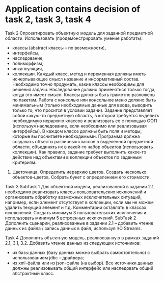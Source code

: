 # Application contains decision of task 2, task 3, task 4
Task 2
Спроектировать объектную модель для заданной предметной области. Использовать (продемонстрировать умение работать): 
- классы (abstract классы – по возможности), 
- интерфейсы, 
- наследование, 
- полиморфизм, 
- инкапсуляция,
- коллекции. 
Каждый класс, метод и переменная должны иметь исчерпывающее смысл название и информативный состав. Необходимо точно продумать, какие классы необходимы для решения задачи. Наследование должно применяться только тогда, когда это имеет смысл. Классы должны быть грамотно разложены по пакетам. Работа с консолью или консольное меню должно быть минимальным (только необходимые данные для ввода, выводить только то, что просится в условии задачи). Задание представляет собой какую-то предметную область, в которой требуется выделить необходимую иерархию классов и реализовать ее с помощью ООП (используя наследование, если необходимо или реализовывая интерфейсы). В каждом классе должны быть поля и методы, которые вы посчитаете необходимыми. Программа должна создавать объекты различных классов в выделенной предметной области, объединять их в какой-то набор объектов (использовать коллекции). Как правило, задание требует выполнить какое-то действие над объектами в коллекции объектов по заданным критериям.
1.	Цветочница. Определить иерархию цветов. Создать несколько объектов-цветов. Собрать букет с определением его стоимости. 

Task 3
SubTask 1
Для объектной модели, реализованной в задании 2.1, необходимо реализовать классы пользовательских исключений и организовать обработку возможных исключительных ситуаций, например, если элемент отсутствует в коллекции, если мы не можем удалить текущий элемент и т.д. Комментарии оставлять в классах исключений. Создать минимум 3 пользовательских исключения и использовать минимум 5 встроенных исключений.
SubTask 2
Дополнить сценарии, реализованные в задании 2.1 – добавить чтение данных из файла / запись данных в файл, используя I/O Streams.

Task 4
Дополнить объектную модель, реализованную в рамках заданий 2.1, 3.1, 3.2. Добавить чтение данных из следующих источников:
- из базы данных (базу данных можно выбрать самостоятельно) с использованием jdbc – драйвера;
- из xml-файла или из json-файла (на выбор). 
	Все источники данных должны реализовывать общий интерфейс или наследовать общий абстрактный класс.
